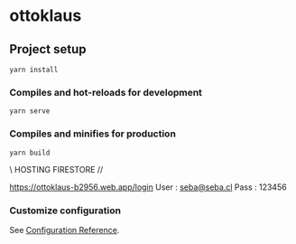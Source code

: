 # ottoklaus

## Project setup
```
yarn install
```

### Compiles and hot-reloads for development
```
yarn serve
```

### Compiles and minifies for production
```
yarn build
```

\\ HOSTING FIRESTORE //

https://ottoklaus-b2956.web.app/login
User : seba@seba.cl
Pass : 123456

### Customize configuration
See [Configuration Reference](https://cli.vuejs.org/config/).
